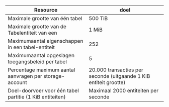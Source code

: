 | Resource | doel |
|----------|---------------|
| Maximale grootte van één tabel | 500 TiB |
| Maximale grootte van de Tabelentiteit van een | 1 MiB |
| Maximumaantal eigenschappen in een tabel-entiteit | 252 |
| Maximumaantal opgeslagen toegangsbeleid per tabel | 5 |
| Percentage maximum aantal aanvragen per storage-account | 20.000 transacties per seconde (uitgaande 1 KiB entiteit grootte) |
| Doel-doorvoer voor één tabel partitie (1 KiB entiteiten) | Maximaal 2000 entiteiten per seconde |